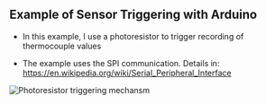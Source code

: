 ## Example of Sensor Triggering with Arduino

* In this example, I use a photoresistor to trigger recording of thermocouple values

* The example uses the SPI communication. Details in: https://en.wikipedia.org/wiki/Serial_Peripheral_Interface

![][Exp_fig1] 



[Exp_fig1]:./figs/triggering.png "Photoresistor triggering mechansm"

